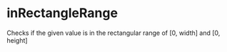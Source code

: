 # inRectangleRange

Checks if the given value is in the rectangular range of [0, width] and [0, height]

